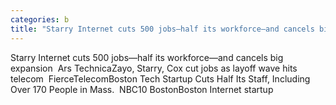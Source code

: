 ```yaml
---
categories: b
title: "Starry Internet cuts 500 jobs—half its workforce—and cancels big expansion  Ars Technica"
---
```

Starry Internet cuts 500 jobs—half its workforce—and cancels big expansion&nbsp;&nbsp;Ars TechnicaZayo, Starry, Cox cut jobs as layoff wave hits telecom&nbsp;&nbsp;FierceTelecomBoston Tech Startup Cuts Half Its Staff, Including Over 170 People in Mass.&nbsp;&nbsp;NBC10 BostonBoston Internet startup 